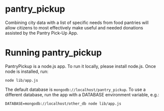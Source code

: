 pantry_pickup
=============

Combining city data with a list of specific needs from food pantries will allow citizens to most effectively make useful and needed donations assisted by the Pantry Pick-Up App. 

Running pantry_pickup
=====================

PantryPickup is a node.js app. To run it locally, please install node.js. Once node is installed, run:

    node lib/app.js

The default database is `mongodb://localhost/pantry_pickup`. To use a different database, run the app with a DATABASE environment variable, e.g.:

    DATABASE=mongodb://localhost/other_db node lib/app.js
